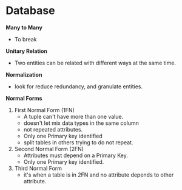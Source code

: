 # Database

**Many to Many**
- To break

**Unitary Relation**
- Two entities can be related with different ways at the same time.

**Normalization**
- look for reduce redundancy, and granulate entities.

**Normal Forms**
1. First Normal Form (1FN)
	- A tuple can't have more than one value.
	- doesn't let mix data types in the same column
	- not repeated attributes.
	- Only one Primary key identified
	- split tables in others trying to do not repeat.
2. Second Normal Form (2FN)
	- Attributes must depend on a Primary Key.
	- Only one Primary key identified.
3. Third Normal Form
	- it's when a table is in 2FN and no attribute depends to other attribute.